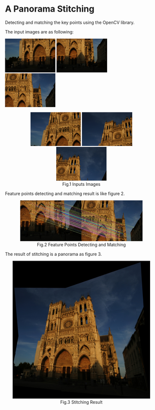 A Panorama Stitching
===============
Detecting and matching the key points using the OpenCV library.

The input images are as following:


<p align="left">
     <img src="docs/112_1298.JPG" width="33%" height="33%">
     <img src="docs/112_1299.JPG" width="33%" height="33%">
     <img src="docs/112_1300.JPG" width="33%" height="33%">
</p>

<p align="center">
     <img src="docs/113_1301.JPG" width="33%" height="33%">
     <img src="docs/113_1302.JPG" width="33%" height="33%">
     <img src="docs/113_1303.JPG" width="33%" height="33%">
     <br>Fig.1 Inputs Images
</p>

Feature points detecting and matching result is like figure 2. 

<p align="center">
     <img src="docs/output2.jpg" width="80%" height="80%">
     <br>Fig.2 Feature Points Detecting and Matching
</p>

The result of stitching is a panorama as figure 3.

<p align="center">
     <img src="docs/sift1.jpg" width="90%" height="90%">
     <br>Fig.3 Stitching Result
</p>
